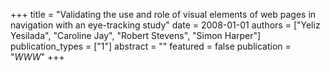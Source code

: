 +++
title = "Validating the use and role of visual elements of web pages in navigation with an eye-tracking study"
date = 2008-01-01
authors = ["Yeliz Yesilada", "Caroline Jay", "Robert Stevens", "Simon Harper"]
publication_types = ["1"]
abstract = ""
featured = false
publication = "*WWW*"
+++


